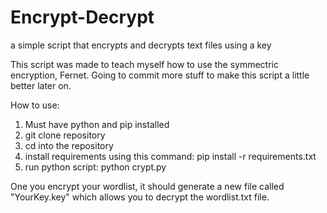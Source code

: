 # Encrypt-Decrypt
a simple script that encrypts and decrypts text files using a key

This script was made to teach myself how to use the symmectric encryption, Fernet.
Going to commit more stuff to make this script a little better later on.


How to use:
1. Must have python and pip installed
2. git clone repository
3. cd into the repository
4. install requirements using this command: pip install -r requirements.txt
5. run python script: python crypt.py

One you encrypt your wordlist, it should generate a new file called "YourKey.key" which allows you to decrypt the wordlist.txt file.
